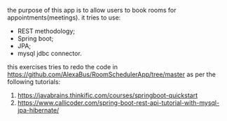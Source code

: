 the purpose of this app is to allow users to book rooms for appointments(meetings).
it tries to use:
- REST methodology;
- Spring boot;
- JPA;
- mysql jdbc connector.

this exercises tries to redo the code in https://github.com/AlexaBus/RoomSchedulerApp/tree/master
as per the following tutorials:
1. https://javabrains.thinkific.com/courses/springboot-quickstart
2. https://www.callicoder.com/spring-boot-rest-api-tutorial-with-mysql-jpa-hibernate/